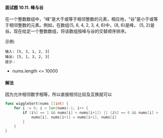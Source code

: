 #### 面试题 10.11. 峰与谷
在一个整数数组中，“峰”是大于或等于相邻整数的元素，相应地，“谷”是小于或等于相邻整数的元素。例如，在数组{5, 8, 4, 2, 3, 4, 6}中，{8, 6}是峰， {5, 2}是谷。现在给定一个整数数组，将该数组按峰与谷的交替顺序排序。

示例:
```
输入: [5, 3, 1, 2, 3]
输出: [5, 1, 3, 2, 3]
提示：
```
- nums.length <= 10000

#### 解法
因为允许相邻数字相等，所以直接相邻比较及互换就可以
```go
func wiggleSort(nums []int) {
	for i := 0; i < len(nums)-1; i++ {
		if (i%2 == 1 && nums[i] < nums[i+1]) || (i%2 == 0 && nums[i] > nums[i+1]) {
			nums[i], nums[i+1] = nums[i+1], nums[i]
		}
	}
}
```